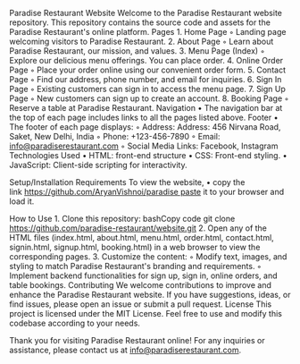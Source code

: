 Paradise Restaurant Website
Welcome to the Paradise Restaurant website repository. This repository contains the source code and assets for the Paradise Restaurant's online platform.
Pages
    1. Home Page
        ◦ Landing page welcoming visitors to Paradise Restaurant.
    2. About Page
        ◦ Learn about Paradise Restaurant, our mission, and values.
    3. Menu Page (Index)
        ◦ Explore our delicious menu offerings. You can place order.
    4. Online Order Page
        ◦ Place your order online using our convenient order form.
    5. Contact Page
        ◦ Find our address, phone number, and email for inquiries.
    6. Sign In Page
        ◦ Existing customers can sign in to access the menu page.
    7. Sign Up Page
        ◦ New customers can sign up to create an account.
    8. Booking Page
        ◦ Reserve a table at Paradise Restaurant.
Navigation
    • The navigation bar at the top of each page includes links to all the pages listed above.
Footer
    • The footer of each page displays:
        ◦ Address: Address: 456 Nirvana Road, Saket, New Delhi, India
        ◦ Phone: +123-456-7890
        ◦ Email: info@paradiserestaurant.com
        ◦ Social Media Links: Facebook, Instagram
Technologies Used
    • HTML: front-end structure
    • CSS: Front-end styling.
    • JavaScript: Client-side scripting for interactivity.

Setup/Installation Requirements
To view the website,
    • copy the link https://github.com/AryanVishnoi/paradise paste it to your browser and load it.

How to Use
    1. Clone this repository:
       bashCopy code
       git clone https://github.com/paradise-restaurant/website.git
    2. Open any of the HTML files (index.html, about.html, menu.html, order.html, contact.html, signin.html, signup.html, booking.html) in a web browser to view the corresponding pages.
    3. Customize the content:
        ◦ Modify text, images, and styling to match Paradise Restaurant's branding and requirements.
        ◦ Implement backend functionalities for sign up, sign in, online orders, and table bookings.
Contributing
We welcome contributions to improve and enhance the Paradise Restaurant website. If you have suggestions, ideas, or find issues, please open an issue or submit a pull request.
License
This project is licensed under the MIT License. Feel free to use and modify this codebase according to your needs.

Thank you for visiting Paradise Restaurant online! For any inquiries or assistance, please contact us at info@paradiserestaurant.com.
